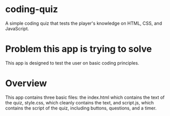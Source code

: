 # coding-quiz

A simple coding quiz that tests the player's knowledge on HTML, CSS, and JavaScript.

# Problem this app is trying to solve

This app is designed to test the user on basic coding principles.

# Overview

This app contains three basic files: the index.html which contains the text of the quiz, style.css, which cleanly contains the text, and script.js, which contains the script of the quiz, including buttons, questions, and a timer.
